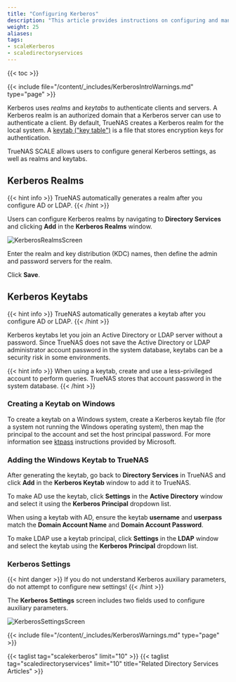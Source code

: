 ```yaml
---
title: "Configuring Kerberos"
description: "This article provides instructions on configuring and managing Kerberos realms and keytabs in SCALE."
weight: 25
aliases:
tags:
- scaleKerberos
- scaledirectoryservices
---
```


{{< toc >}}


{{< include file="/content/_includes/KerberosIntroWarnings.md" type="page" >}}

Kerberos uses *realms* and *keytabs* to authenticate clients and servers.
A Kerberos realm is an authorized domain that a Kerberos server can use to authenticate a client.
By default, TrueNAS creates a Kerberos realm for the local system.
A [keytab ("key table")](https://web.mit.edu/kerberos/krb5-devel/doc/basic/keytab_def.html) is a file that stores encryption keys for authentication.

TrueNAS SCALE allows users to configure general Kerberos settings, as well as realms and keytabs.

## Kerberos Realms
{{< hint info >}}
TrueNAS automatically generates a realm after you configure AD or LDAP.
{{< /hint >}}

Users can configure Kerberos realms by navigating to **Directory Services** and clicking **Add** in the **Kerberos Realms** window.

![KerberosRealmsScreen](/images/SCALE/22.12/KerberosRealmsScreen.png "Kerberos Realms Screen")

Enter the realm and key distribution (KDC) names, then define the admin and password servers for the realm.

Click **Save**. 

## Kerberos Keytabs
{{< hint info >}}
TrueNAS automatically generates a keytab after you configure AD or LDAP.
{{< /hint >}}

Kerberos keytabs let you join an Active Directory or LDAP server without a password. 
Since TrueNAS does not save the Active Directory or LDAP administrator account password in the system database, keytabs can be a security risk in some environments.

{{< hint info >}}
When using a keytab, create and use a less-privileged account to perform queries.
TrueNAS stores that account password in the system database.
{{< /hint >}}

### Creating a Keytab on Windows

To create a keytab on a Windows system, create a Kerberos <file>keytab</file> file (for a system not running the Windows operating system), then map the principal to the account and set the host principal password. For more information see [ktpass](https://learn.microsoft.com/en-us/windows-server/administration/windows-commands/ktpass) instructions provided by Microsoft.

### Adding the Windows Keytab to TrueNAS

After generating the keytab, go back to **Directory Services** in TrueNAS and click **Add** in the **Kerberos Keytab** window to add it to TrueNAS.

To make AD use the keytab, click **Settings** in the **Active Directory** window and select it using the **Kerberos Principal** dropdown list.

When using a keytab with AD, ensure the keytab **username** and **userpass** match the **Domain Account Name** and **Domain Account Password**.

To make LDAP use a keytab principal, click **Settings** in the **LDAP** window and select the keytab using the **Kerberos Principal** dropdown list.

### Kerberos Settings

{{< hint danger >}}
If you do not understand Kerberos auxiliary parameters, do not attempt to configure new settings!
{{< /hint >}}

The **Kerberos Settings** screen includes two fields used to configure auxiliary parameters.

![KerberosSettingsScreen](/images/SCALE/22.12/KerberosSettingsScreen.png "Kerberos Settings Screen")

{{< include file="/content/_includes/KerberosWarnings.md" type="page" >}}


{{< taglist tag="scalekerberos" limit="10" >}}
{{< taglist tag="scaledirectoryservices" limit="10" title="Related Directory Services Articles" >}}